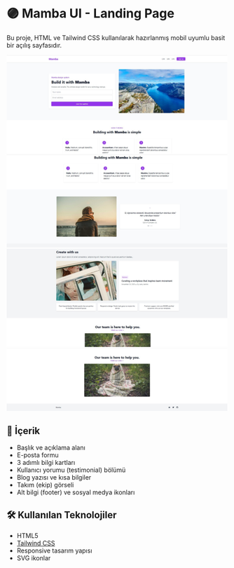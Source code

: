 # 🟣 Mamba UI - Landing Page

Bu proje, HTML ve Tailwind CSS kullanılarak hazırlanmış mobil uyumlu basit bir açılış sayfasıdır.

![Site Görünümü](./images/sitegorsel1.jpg)
![Site Görünümü](./images/sitegorsel2.jpg)
![Site Görünümü](./images/sitegorsel3.jpg)
![Site Görünümü](./images/sitegorsel4.jpg)


## 📌 İçerik

- Başlık ve açıklama alanı
- E-posta formu
- 3 adımlı bilgi kartları
- Kullanıcı yorumu (testimonial) bölümü
- Blog yazısı ve kısa bilgiler
- Takım (ekip) görseli
- Alt bilgi (footer) ve sosyal medya ikonları

## 🛠 Kullanılan Teknolojiler

- HTML5  
- [Tailwind CSS](https://tailwindcss.com)  
- Responsive tasarım yapısı  
- SVG ikonlar
